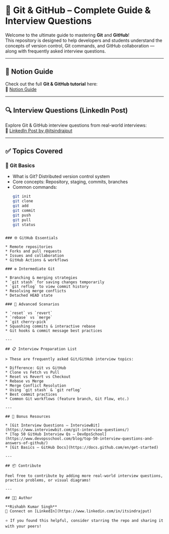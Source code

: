 # 🚀 Git & GitHub – Complete Guide & Interview Questions

Welcome to the ultimate guide to mastering **Git** and **GitHub**!  
This repository is designed to help developers and students understand the concepts of version control, Git commands, and GitHub collaboration — along with frequently asked interview questions.

---

## 📘 Notion Guide

Check out the full **Git & GitHub tutorial** here:  
🔗 [Notion Guide](https://itsindrajput.notion.site/Git-and-GitHub-4d8f8c51aec4457498f7af2ca048bf7e)

---

## 🔍 Interview Questions (LinkedIn Post)

Explore Git & GitHub interview questions from real-world interviews:  
🔗 [LinkedIn Post by @itsindrajput](https://www.linkedin.com/posts/itsindrajput_git-and-github-complete-guide-activity-7356519005345517568-K_5j)

---

## ✅ Topics Covered

### 🧠 Git Basics

- What is Git? Distributed version control system
- Core concepts: Repository, staging, commits, branches
- Common commands:
  ```bash
  git init
  git clone
  git add
  git commit
  git push
  git pull
  git status
  ```

```

### 🌐 GitHub Essentials

* Remote repositories
* Forks and pull requests
* Issues and collaboration
* GitHub Actions & workflows

### ⚙️ Intermediate Git

* Branching & merging strategies
* `git stash` for saving changes temporarily
* `git reflog` to view commit history
* Resolving merge conflicts
* Detached HEAD state

### 🧪 Advanced Scenarios

* `reset` vs `revert`
* `rebase` vs `merge`
* `git cherry-pick`
* Squashing commits & interactive rebase
* Git hooks & commit message best practices

---

## 📋 Interview Preparation List

> These are frequently asked Git/GitHub interview topics:

* Difference: Git vs GitHub
* Clone vs Fetch vs Pull
* Reset vs Revert vs Checkout
* Rebase vs Merge
* Merge Conflict Resolution
* Using `git stash` & `git reflog`
* Best commit practices
* Common Git workflows (feature branch, Git Flow, etc.)

---

## 🧠 Bonus Resources

* [Git Interview Questions – InterviewBit](https://www.interviewbit.com/git-interview-questions/)
* [Top 50 GitHub Interview Qs – DevOpsSchool](https://www.devopsschool.com/blog/top-50-interview-questions-and-answers-of-github/)
* [Git Basics – GitHub Docs](https://docs.github.com/en/get-started)

---

## 📦 Contribute

Feel free to contribute by adding more real-world interview questions, practice problems, or visual diagrams!

---

## 🧑‍💻 Author

**Rishabh Kumar Singh**
📧 Connect on [LinkedIn](https://www.linkedin.com/in/itsindrajput)

⭐ If you found this helpful, consider starring the repo and sharing it with your peers!

```
